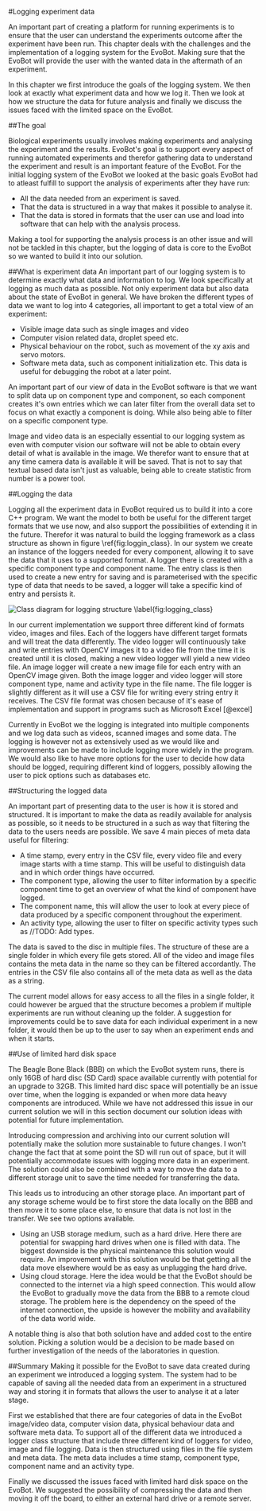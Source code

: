 #Logging experiment data
<!-- Introduction -->
An important part of creating a platform for running experiments is to ensure
that the user can understand the experiments outcome after the experiment have
been run. This chapter deals with the challenges and the implementation of a
logging system for the EvoBot. Making sure that the EvoBot will provide the user
with the wanted data in the aftermath of an experiment.

In this chapter we first introduce the goals of the logging system. We then look
at exactly what experiment data and how we log it. Then we look at how we
structure the data for future analysis and finally we discuss the issues faced
with the limited space on the EvoBot.

##The goal
<!-- Logging data, structuring it, storing it, making it available -->
Biological experiments usually involves making experiments and analysing the
experiment and the results. EvoBot's goal is to support every aspect of running
automated experiments and therefor gathering data to understand the experiment
and result is an important feature of the EvoBot. For the initial logging system
of the EvoBot we looked at the basic goals EvoBot had to atleast fulfill to
support the analysis of experiments after they have run:

* All the data needed from an experiment is saved.
* That the data is structured in a way that makes it possible to analyse it.
* That the data is stored in formats that the user can use and load into
  software that can help with the analysis process.

Making a tool for supporting the analysis process is an other issue and will not
be tackled in this chapter, but the logging of data is core to the EvoBot so we
wanted to build it into our solution.

##What is experiment data
An important part of our logging system is to determine exactly what data and
information to log. We look specifically at logging as much data as possible.
Not only experiment data but also data about the state of EvoBot in general.
We have broken the different types of data we want to log into 4 categories, all
important to get a total view of an experiment:

- Visible image data such as single images and video
- Computer vision related data, droplet speed etc.
- Physical behaviour on the robot, such as movement of the xy axis and servo
  motors.
- Software meta data, such as component initialization etc. This data is useful
  for debugging the robot at a later point.

An important part of our view of data in the EvoBot software is that we want to
split data up on component type and component, so each component creates it's
own entries which we can later filter from the overall data set to focus on what
exactly a component is doing. While also being able to filter on a specific
component type.

Image and video data is an especially essential to our logging system as even
with computer vision our software will not be able to obtain every detail of
what is available in the image. We therefor want to ensure that at any time
camera data is available it will be saved. That is not to say that textual based
data isn't just as valuable, being able to create statistic from number is a
power tool.

##Logging the data
<!-- Explain the logging structure, class diagram -->
Logging all the experiment data in EvoBot required us to build it into a core
C++ program. We want the model to both be useful for the different target
formats that we use now, and also support the possibilities of extending it in
the future. Therefor it was natural to build the logging framework as a class
structure as shown in figure \ref{fig:loggin_class}. In our system we create an
instance of the loggers needed for every component, allowing it to save the data
that it uses to a supported format. A logger there is created with a specific
component type and component name. The entry class is then used to create a new
entry for saving and is parameterised with the specific type of data that needs
to be saved, a logger will take a specific kind of entry and persists it.

![Class diagram for logging structure
\label{fig:logging_class}](images/logging_class.png)

<!-- Videologger, Imagelogger, filelogger-->
In our current implementation we support three different kind of formats video,
images and files. Each of the loggers have different target formats and will
treat the data differently. The video logger will continuously take and write
entries with OpenCV images it to a video file from the time it is created until
it is closed, making a new video logger will yield a new video file. An image
logger will create a new image file for each entry with an OpenCV image given.
Both the image logger and video logger will store component type, name and
activity type in the file name. The file logger is slightly different as it will
use a CSV file for writing every string entry it receives. The CSV file format
was chosen because of it's ease of implementation and support in programs such
as Microsoft Excel [@excel]

<!-- Improvements -->
Currently in EvoBot we the logging is integrated into multiple components and we
log data such as videos, scanned images and some data. The logging is however
not as extensively used as we would like and improvements can be made to include
logging more widely in the program. We would also like to have more options for
the user to decide how data should be logged, requiring different kind of
loggers, possibly allowing the user to pick options such as databases etc.

##Structuring the logged data
<!-- How it is saved, time stamp, csv, video file, images etc. -->
An important part of presenting data to the user is how it is stored and
structured. It is important to make the data as readily available for analysis
as possible, so it needs to be structured in a such as way that filtering the
data to the users needs are possible. We save 4 main pieces of meta data useful
for filtering:

* A time stamp, every entry in the CSV file, every video file and every image
  starts with a time stamp. This will be useful to distinguish data and in which
  order things have occurred.
* The component type, allowing the user to filter information by a specific
  component time to get an overview of what the kind of component have logged.
* The component name, this will allow the user to look at every piece of data
  produced by a specific component throughout the experiment.
* An activity type, allowing the user to filter on specific activity types such
  as //TODO: Add types.

The data is saved to the disc in multiple files. The structure of these are a
single folder in which every file gets stored. All of the video and image files
contains the meta data in the name so they can be filtered accordantly. The
entries in the CSV file also contains all of the meta data as well as the data
as a string.

The current model allows for easy access to all the files in a single folder, it
could however be argued that the structure becomes a problem if multiple
experiments are run without cleaning up the folder. A suggestion for
improvements could be to save data for each individual experiment in a new
folder, it would then be up to the user to say when an experiment ends and when
it starts.

##Use of limited hard disk space
<!-- The problem -->
The Beagle Bone Black (BBB) on which the EvoBot system runs, there is only 16GB
of hard disc (SD Card) space available currently with potential for an upgrade to
32GB. This limited hard disc space will potentially be an issue over time,
when the logging is expanded or when more data heavy components are introduced.
While we have not addressed this issue in our current solution we will in this
section document our solution ideas with potential for future implementation.

<!-- Compression solution -->
Introducing compression and archiving into our current solution will potentially
make the solution more sustainable to future changes. I won't change the fact
that at some point the SD will run out of space, but it will potentially
accommodate issues with logging more data in an experiment. The solution could
also be combined with a way to move the data to a different storage unit to save
the time needed for transferring the data.

<!-- Off site storage -->
This leads us to introducing an other storage place.  An important part of any
storage scheme would be to first store the data locally on the BBB and then move
it to some place else, to ensure that data is not lost in the transfer. We see
two options available.

* Using an USB storage medium, such as a hard drive. Here there are potential
  for swapping hard drives when one is filled with data. The biggest downside is
  the physical maintenance this solution would require. An improvement with
  this solution would be that getting all the data move elsewhere would be
  as easy as unplugging the hard drive.
* Using cloud storage. Here the idea would be that the EvoBot should be
  connected to the internet via a high speed connection. This would allow the
  EvoBot to gradually move the data from the BBB to a remote cloud storage. The
  problem here is the dependency on the speed of the internet connection, the
  upside is however the mobility and availability of the data world wide.

A notable thing is also that both solution have and added cost to the entire
solution. Picking a solution would be a decision to be made based on further
investigation of the needs of the laboratories in question.

##Summary
Making it possible for the EvoBot to save data created during an experiment we
introduced a logging system. The system had to be capable of saving all the
needed data from an experiment in a structured way and storing it in formats
that allows the user to analyse it at a later stage.

First we established that there are four categories of data in the EvoBot
image/video data, computer vision data, physical behaviour data and software
meta data. To support all of the different data we introduced a logger class
structure that include three different kind of loggers for video, image and file
logging. Data is then structured using files in the file system and meta data.
The meta data includes a time stamp, component type, component name and an
activity type.

Finally we discussed the issues faced with limited hard disk space on the
EvoBot. We suggested the possibility of compressing the data and then moving it
off the board, to either an external hard drive or a remote server.
